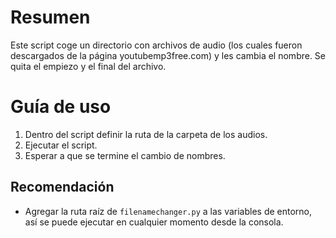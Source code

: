# Resumen
Este script coge un directorio con archivos de audio (los cuales fueron descargados de la página youtubemp3free.com) y les cambia el nombre. Se quita el empiezo y el final del archivo.

# Guía de uso
1. Dentro del script definir la ruta de la carpeta de los audios.
2. Ejecutar el script.
3. Esperar a que se termine el cambio de nombres.

## Recomendación
* Agregar la ruta raíz de `filenamechanger.py` a las variables de entorno, así se puede ejecutar en cualquier momento desde la consola.